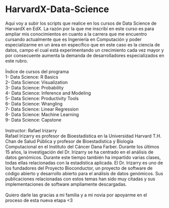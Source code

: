 # HarvardX-Data-Science
Aqui voy a subir los scripts que realice en los cursos de Data Science de HarvardX en EdX.
La razón por la que me inscribí en este curso es para ampliar mis conocimientos en cuanto a la carrera que me encuentro cursando actualmente que es Ingeniería en Computación y poder especializarme en un área en específico que en este caso es la ciencia de datos, campo el cual está experimentando un crecimiento cada vez mayor y por consecuente aumenta la demanda de desarrolladores especializados en este rubro.
<br><br>
Índice de cursos del programa<br>
1- Data Science: R Basics<br>
2- Data Science: Visualization<br>
3- Data Science: Probability<br>
4- Data Science: Inference and Modeling<br>
5- Data Science: Productivity Tools<br>
6- Data Science: Wrangling<br>
7- Data Science: Linear Regression<br>
8- Data Science: Machine Learning<br>
9- Data Science: Capstone<br>
<br>
Instructor: Rafael Irizarry<br>
Rafael Irizarry es profesor de Bioestadística en la Universidad Harvard T.H. Chan
de Salud Pública y profesor de Bioestadística y Biología Computacional en el
Instituto del Cáncer Dana Farber. Durante los últimos 15 años, la investigación
del Dr. Irizarry se ha centrado en el análisis de datos genómicos. Durante este
tiempo también ha impartido varias clases, todas ellas relacionadas con la
estadística aplicada. El Dr. Irizarry es uno de los fundadores del Proyecto
Bioconductor, un proyecto de software de código abierto y desarrollo abierto para
el análisis de datos genómicos. Sus publicaciones relacionadas con estos temas
han sido muy citadas y sus implementaciones de software ampliamente
descargadas.<br>
<br>
Quiero darle las gracias a mi familia y a mi novia por apoyarme en el proceso de esta nueva etapa <3
